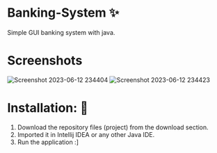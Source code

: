 # Banking-System ✨
Simple GUI banking system with java.

# Screenshots
![Screenshot 2023-06-12 234404](https://github.com/Akhil373/Banking-System/assets/133588800/c79186d1-db9e-4b45-8d28-70bea12003f7)
![Screenshot 2023-06-12 234423](https://github.com/Akhil373/Banking-System/assets/133588800/8382cf31-fc7e-4a80-9c20-2628c05a43f3)

# Installation: 🔌

1. Download the repository files (project) from the download section.
2. Imported it in Intellij IDEA or any other Java IDE.
3. Run the application :]
